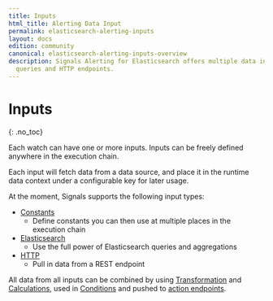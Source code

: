 ```yaml
---
title: Inputs
html_title: Alerting Data Input
permalink: elasticsearch-alerting-inputs
layout: docs
edition: community
canonical: elasticsearch-alerting-inputs-overview
description: Signals Alerting for Elasticsearch offers multiple data inputs like Elasticsearch
  queries and HTTP endpoints.
---
```

<!--- Copyright 2022 floragunn GmbH -->

# Inputs
{: .no_toc}

Each watch can have one or more inputs. Inputs can be freely defined anywhere in the execution chain.

Each input will fetch data from a data source, and place it in the runtime data context under a configurable key for later usage.

At the moment, Signals supports the following input types:

* [Constants](elasticsearch-alerting-inputs-static)
  * Define constants you can then use at multiple places in the execution chain
* [Elasticsearch](elasticsearch-alerting-inputs-elasticsearch)
  * Use the full power of Elasticsearch queries and aggregations
* [HTTP](elasticsearch-alerting-inputs-http)
  * Pull in data from a REST endpoint

All data from all inputs can be combined by using [Transformation](elasticsearch-alerting-transformations) and [Calculations](elasticsearch-alerting-calculations), used in [Conditions](elasticsearch-alerting-conditions) and pushed to [action endpoints](elasticsearch-alerting-actions-overview).
 
